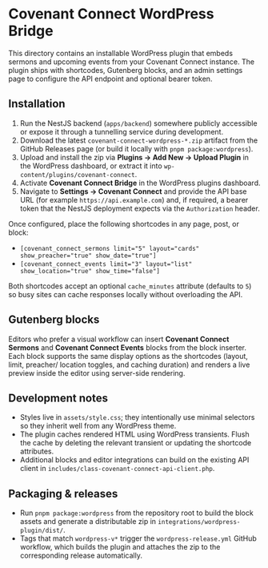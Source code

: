 # Covenant Connect WordPress Bridge

This directory contains an installable WordPress plugin that embeds sermons and
upcoming events from your Covenant Connect instance. The plugin ships with
shortcodes, Gutenberg blocks, and an admin settings page to configure the API
endpoint and optional bearer token.

## Installation

1. Run the NestJS backend (`apps/backend`) somewhere publicly accessible or
   expose it through a tunnelling service during development.
2. Download the latest `covenant-connect-wordpress-*.zip` artifact from the
   GitHub Releases page (or build it locally with `pnpm package:wordpress`).
3. Upload and install the zip via **Plugins → Add New → Upload Plugin** in the
   WordPress dashboard, or extract it into `wp-content/plugins/covenant-connect`.
4. Activate **Covenant Connect Bridge** in the WordPress plugins dashboard.
5. Navigate to **Settings → Covenant Connect** and provide the API base URL (for
   example `https://api.example.com`) and, if required, a bearer token that the
   NestJS deployment expects via the `Authorization` header.

Once configured, place the following shortcodes in any page, post, or block:

- `[covenant_connect_sermons limit="5" layout="cards" show_preacher="true" show_date="true"]`
- `[covenant_connect_events limit="3" layout="list" show_location="true" show_time="false"]`

Both shortcodes accept an optional `cache_minutes` attribute (defaults to `5`)
so busy sites can cache responses locally without overloading the API.

## Gutenberg blocks

Editors who prefer a visual workflow can insert **Covenant Connect Sermons**
and **Covenant Connect Events** blocks from the block inserter. Each block
supports the same display options as the shortcodes (layout, limit, preacher/
location toggles, and caching duration) and renders a live preview inside the
editor using server-side rendering.

## Development notes

- Styles live in `assets/style.css`; they intentionally use minimal selectors so
  they inherit well from any WordPress theme.
- The plugin caches rendered HTML using WordPress transients. Flush the cache by
  deleting the relevant transient or updating the shortcode attributes.
- Additional blocks and editor integrations can build on the existing API client
  in `includes/class-covenant-connect-api-client.php`.

## Packaging & releases

- Run `pnpm package:wordpress` from the repository root to build the block
  assets and generate a distributable zip in
  `integrations/wordpress-plugin/dist/`.
- Tags that match `wordpress-v*` trigger the `wordpress-release.yml` GitHub
  workflow, which builds the plugin and attaches the zip to the corresponding
  release automatically.
